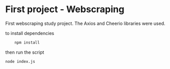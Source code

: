 # First project - Webscraping

First webscraping study project.
The Axios and Cheerio libraries were used.

to install dependencies

```bash
    npm install
```

then run the script

```bash
node index.js
```